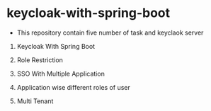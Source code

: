 keycloak-with-spring-boot
=========================

- This repository contain five number of task and keyclaok server

1. Keycloak With Spring Boot

2. Role Restriction 

3. SSO With Multiple Application

4. Application wise different roles of user

5. Multi Tenant 
